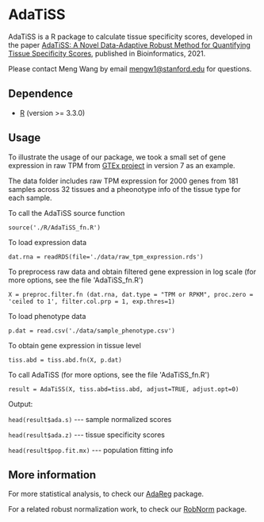 # AdaTiSS
AdaTiSS is a R package to calculate tissue specificity scores, developed in the paper [AdaTiSS: A Novel Data-Adaptive Robust Method for Quantifying Tissue Specificity Scores](https://academic.oup.com/bioinformatics/advance-article/doi/10.1093/bioinformatics/btab460/6306407?login=true), published in Bioinformatics, 2021.

Please contact Meng Wang by email <mengw1@stanford.edu> for questions. 

## Dependence
* [R](https://www.r-project.org/) (version >= 3.3.0)

## Usage
To illustrate the usage of our package, we took a small set of gene expression in raw TPM from [GTEx project](https://gtexportal.org/home/datasets) in version 7 as an example.

The data folder includes raw TPM expression for 2000 genes from 181 samples across 32 tissues and a pheonotype info of the tissue type for each sample.

To call the AdaTiSS source function

`source('./R/AdaTiSS_fn.R')`

To load expression data

`dat.rna = readRDS(file='./data/raw_tpm_expression.rds')`

To preprocess raw data and obtain filtered gene expression in log scale (for more options, see the file 'AdaTiSS_fn.R')

`X = preproc.filter.fn (dat.rna, dat.type = "TPM or RPKM", proc.zero = 'ceiled to 1', filter.col.prp = 1, exp.thres=1)`

To load phenotype data

`p.dat = read.csv('./data/sample_phenotype.csv')`

To obtain gene expression in tissue level

`tiss.abd = tiss.abd.fn(X, p.dat)`

To call AdaTiSS (for more options, see the file 'AdaTiSS_fn.R')

`result = AdaTiSS(X, tiss.abd=tiss.abd, adjust=TRUE, adjust.opt=0)`

Output: 

`head(result$ada.s)` --- sample normalized scores

`head(result$ada.z)` --- tissue specificity scores

`head(result$pop.fit.mx)` --- population fitting info

## More information
For more statistical analysis, to check our [AdaReg](https://github.com/mwgrassgreen/AdaReg) package.

For a related robust normalization work, to check our [RobNorm](https://github.com/mwgrassgreen/RobNorm) package.
